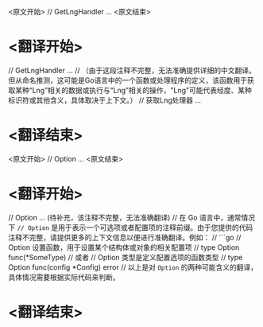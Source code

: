 
<原文开始>
	// GetLngHandler ...
<原文结束>

# <翻译开始>
// GetLngHandler ... 
// （由于这段注释不完整，无法准确提供详细的中文翻译。但从命名推测，这可能是Go语言中的一个函数或处理程序的定义，该函数用于获取某种“Lng”相关的数据或执行与“Lng”相关的操作，"Lng"可能代表经度、某种标识符或其他含义，具体取决于上下文。）
// 获取Lng处理器 ...
# <翻译结束>


<原文开始>
	// Option ...
<原文结束>

# <翻译开始>
// Option ... (待补充，该注释不完整，无法准确翻译)
// 在 Go 语言中，通常情况下 `// Option` 是用于表示一个可选项或者配置项的注释前缀。由于您提供的代码注释不完整，请提供更多的上下文信息以便进行准确翻译。例如：
// ```go
// Option 设置函数，用于设置某个结构体或对象的相关配置项
// type Option func(*SomeType)
// 或者
// Option 类型是定义配置选项的函数类型
// type Option func(config *Config) error
// 以上是对 `Option` 的两种可能含义的翻译，具体情况需要根据实际代码来判断。
# <翻译结束>


